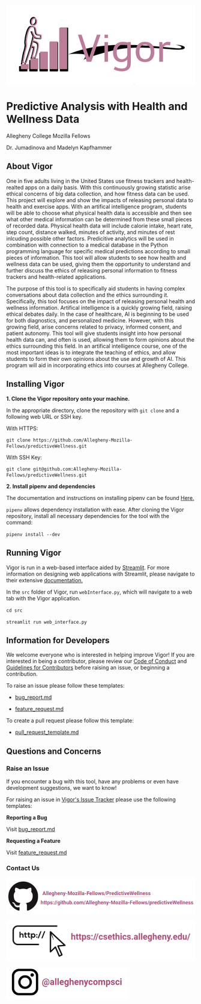 ![Vigor](src/webInterface/VigorImages/vigor.png)

# Predictive Analysis with Health and Wellness Data

Allegheny College Mozilla Fellows

Dr. Jumadinova and Madelyn Kapfhammer

## About Vigor

One in five adults living in the United States use fitness trackers and health-realted apps on a daily basis. With this continuously growing statistic arise ethical concerns of big data collection, and how fitness data can be used. This project will explore and show the impacts of releasing personal data to health and exercise apps. With an artifical intelligence program, students will be able to choose what physical health data is accessible and then see what other medical information can be determined from these small pieces of recorded data. Physical health data will include calorie intake, heart rate, step count, distance walked, minutes of activity, and minutes of rest inlcuding possible other factors. Predicitive analytics will be used in combination with connection to a medical database in the Python programming language for specific medical predictions according to small pieces of information. This tool will allow students to see how health and wellness data can be used, giving them the opportunity to understand and further discuss the ethics of releasing personal information to fitness trackers and health-related applications.

The purpose of this tool is to specifically aid students in having complex conversations about data collection and the ethics surrounding it. Specifically, this tool focuses on the impact of releasing personal health and wellness information. Artifical intelligence is a quickly growing field, raising ethical debates daily. In the case of healthcare, AI is beginning to be used for both diagnostics, and personalized medicine. However, with this growing field, arise concerns related to privacy, informed consent, and patient autonomy. This tool will give students insight into how personal health data can, and often is used, allowing them to form opinions about the ethics surrounding this field. In an artifical intelligence course, one of the most important ideas is to integrate the teaching of ethics, and allow students to form their own opinions about the use and growth of AI. This program will aid in incorporating ethics into courses at Allegheny College.

## Installing Vigor

**1. Clone the Vigor repository onto your machine.**

In the appropriate directory, clone the repository with `git clone` and a following web URL or SSH key.

With HTTPS:

```
git clone https://github.com/Allegheny-Mozilla-Fellows/predictiveWellness.git
```

With SSH Key:

``` 
git clone git@github.com:Allegheny-Mozilla-Fellows/predictiveWellness.git
```

**2. Install pipenv and dependencies**

The documentation and instructions on installing pipenv can be found [Here.](https://pipenv.kennethreitz.org/en/latest/#install-pipenv-today)

`pipenv` allows dependency installation with ease. After cloning the Vigor repository, install all necessary dependencies for the tool with the command:

`pipenv install --dev`

## Running Vigor

Vigor is run in a web-based interface aided by [Streamlit](https://github.com/streamlit). For more information on designing web applications with Streamlit, please navigate to their extensive [documentation.](https://www.streamlit.io/)

In the `src` folder of Vigor, run `webInterface.py`, which will navigate to a web tab with the Vigor application.

`cd src`

`streamlit run web_interface.py`

## Information for Developers

We welcome everyone who is interested in helping improve Vigor! If you are interested in being a contributor, please review our [Code of Conduct](https://github.com/Allegheny-Mozilla-Fellows/predictiveWellness/blob/master/development/code_of_conduct.md) and [Guidelines for Contributors](https://github.com/Allegheny-Mozilla-Fellows/predictiveWellness/blob/master/development/contributor_guidelines.md) before raising an issue, or beginning a contribution.

To raise an issue please follow these templates:

- [bug_report.md](https://github.com/Allegheny-Mozilla-Fellows/predictiveWellness/blob/master/development/bug_report.md)

- [feature_request.md](https://github.com/Allegheny-Mozilla-Fellows/predictiveWellness/blob/master/development/feature_request.md)

To create a pull request please follow this template:

- [pull_request_template.md](https://github.com/Allegheny-Mozilla-Fellows/predictiveWellness/blob/master/development/pr_template.md)

## Questions and Concerns

### Raise an Issue

If you encounter a bug with this tool, have any problems or even have development suggestions, we want to know!

For raising an issue in [Vigor's Issue Tracker](https://github.com/Allegheny-Mozilla-Fellows/predictiveWellness/issues) please use the following templates:

**Reporting a Bug**

Visit [bug_report.md](https://github.com/Allegheny-Mozilla-Fellows/predictiveWellness/blob/master/development/bug_report.md)

**Requesting a Feature**

Visit [feature_request.md](https://github.com/Allegheny-Mozilla-Fellows/predictiveWellness/blob/master/development/feature_request.md)

### Contact Us

![GitHub Information](src/webInterface/VigorImages/github.png)

![Mozilla Fellows Website](src/webInterface/VigorImages/website.png)

![Allegheny Computer Science Instagram](src/webInterface/VigorImages/instagram.png)
